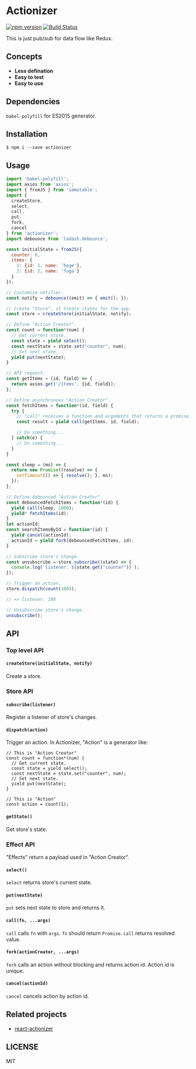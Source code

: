 # Actionizer
[![npm version](https://badge.fury.io/js/actionizer.svg)](https://badge.fury.io/js/actionizer)
[![Build Status](https://travis-ci.org/oreshinya/actionizer.svg?branch=master)](https://travis-ci.org/oreshinya/actionizer)

This is just pub/sub for data flow like Redux.

## Concepts

- **Less defination**
- **Easy to test**
- **Easy to use**

## Dependencies

`babel-polyfill` for ES2015 generator.

## Installation

```
$ npm i --save actionizer
```

## Usage

```javascript
import 'babel-polyfill';
import axios from 'axios';
import { fromJS } from 'immutable';
import {
  createStore,
  select,
  call,
  put,
  fork,
  cancel
} from 'actionizer';
import debounce from 'lodash.debounce';

const initialState = fromJS({
  counter: 0,
  items: {
    1: {id: 1, name: 'hoge'},
    2: {id: 2, name: 'fuga'}
  }
});

// Customize notifier.
const notify = debounce((emit) => { emit(); });

// Create "Store", it treats states for the app.
const store = createStore(initialState, notify);

// Define "Action Creator".
const count = function*(num) {
  // Get current state.
  const state = yield select();
  const nextState = state.set("counter", num);
  // Set next state.
  yield put(nextState);
}

// API request.
const getItems = (id, field) => {
  return axios.get('/items', {id, field});
};

// Define asynchronous "Action Creator".
const fetchItems = function*(id, field) {
  try {
    // "call" receives a function and arguments that returns a promise.
    const result = yield call(getItems, id, field);

    // Do something...
  } catch(e) {
    // Do something...
  }
}

const sleep = (ms) => {
  return new Promise((resolve) => {
    setTimeout(() => { resolve(); }, ms);
  });
};

// Define debounced "Action Creator".
const debouncedFetchItems = function*(id) {
  yield call(sleep, 1000);
  yield* fetchItems(id);
}
let actionId;
const searchItemsById = function*(id) {
  yield cancel(actionId);
  actionId = yield fork(debouncedFetchItems, id);
}

// Subscribe store's change.
const unsubscribe = store.subscribe((state) => {
  console.log(`listener: ${state.get("counter")}`);
});

// Trigger an action.
store.dispatch(count(100));

// => listener: 100

// Unsubscribe store's change.
unsubscribe();
```

## API
### Top level API
#### `createStore(initialState, notify)`
Create a store.

### Store API
#### `subscribe(listener)`
Register a listener of store's changes.

#### `dispatch(action)`
Trigger an action.
In Actionizer, "Action" is a generator like:

```
// This is "Action Creator"
const count = function*(num) {
  // Get current state.
  const state = yield select();
  const nextState = state.set("counter", num);
  // Set next state.
  yield put(nextState);
}

// This is "Action"
const action = count(1);
```

#### `getState()`
Get store's state.

### Effect API
"Effects" return a payload used in "Action Creator".

#### `select()`
`select` returns store's current state.

#### `put(nextState)`
`put` sets next state to store and returns it.

#### `call(fn, ...args)`
`call` calls `fn` with `args`.
`fn` should return `Promise`.
`call` returns resolved value.

#### `fork(actionCreator, ...args)`
`fork` calls an action without blocking and returns action id.
Action id is unique.

#### `cancel(actionId)`
`cancel` cancels action by action id.

## Related projects
- [react-actionizer](https://github.com/oreshinya/react-actionizer)

## LICENSE

MIT
